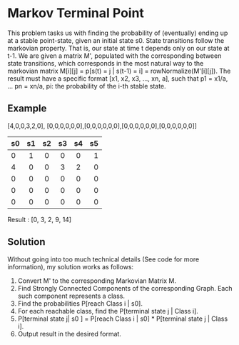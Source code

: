 # Markov Terminal Point

This problem tasks us with finding the probability of (eventually) ending up at a stable point-state, given an initial state s0. State transitions follow the markovian property.
That is, our state at time t depends only on our state at t-1. We are given a matrix M', populated with the corresponding between state transitions, which corresponds 
in the most natural way to the markovian matrix M[i][j] = p[s(t) = j | s(t-1) = i] = rowNormalize(M'[i][j]).
The result must have a specific format [x1, x2, x3, ..., xn, a], such that p1 = x1/a, ... pn = xn/a, pi: the probability of the i-th stable state.

## Example
[4,0,0,3,2,0], [0,0,0,0,0,0],[0,0,0,0,0,0],[0,0,0,0,0,0],[0,0,0,0,0,0]]

| s0      | s1 | s2 | s3 | s4 |s5| 
| :---       |    :----:   | :---:|:---:|:---:|          ---: |
| 0    | 1     |  0 |  0| 0 | 1 
| 4   | 0       | 0| 3|2 |0|
|0 |0|0|0|0|0|
|0 |0|0|0|0|0|
|0 |0|0|0|0|0|

Result : [0, 3, 2, 9, 14]

## Solution 

Without going into too much technical details (See code for more information), my solution works as follows:
1. Convert M' to the corresponding Markovian Matrix M.
1. Find Strongly Connected Components of the corresponding Graph. Each such component represents a class.
1. Find the probabilities P[reach Class i | s0]. 
1. For each reachable class, find the P[terminal state j | Class i].
1. P[terminal state j| s0 ]  = P[reach Class i | s0] * P[terminal state j | Class i].
1. Output result in the desired format.
